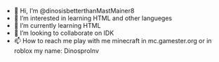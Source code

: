 - 👋 Hi, I’m @dinosisbetterthanMastMainer8
- 👀 I’m interested in learning HTML and other langueges
- 🌱 I’m currently learning HTML
- 💞️ I’m looking to collaborate on IDK
- 📫 How to reach me play with me minecraft in mc.gamester.org or in roblox my name: DinosproInv

<!---
dinosisbetterthanMastMainer8/dinosisbetterthanMastMainer8 is a ✨ special ✨ repository because its `README.md` (this file) appears on your GitHub profile.
You can click the Preview link to take a look at your changes.
--->
